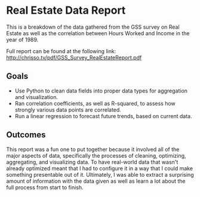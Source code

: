 # Real Estate Data Report

This is a breakdown of the data gathered from the GSS survey on Real Estate as well as the correlation between Hours Worked and Income in the year of 1989.

Full report can be found at the following link: http://chrisso.tv/pdf/GSS_Survey_RealEstateReport.pdf

## Goals

- Use Python to clean data fields into proper data types for aggregation and visualization.
- Ran correlation coefficients, as well as R-squared, to assess how strongly various data points are correlated.
- Run a linear regression to forecast future trends, based on current data.

## Outcomes  

This report was a fun one to put together because it involved all of the major aspects of data, specifically the processes of cleaning, optimizing, aggregating, and visualizing data. To have real-world data that wasn't already optimized meant that I had to configure it in a way that I could make something presentable out of it. Ultimately, I was able to extract a surprising amount of information with the data given as well as learn a lot about the full process from start to finish. 
